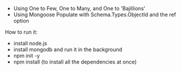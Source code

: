
- Using One to Few, One to Many, and One to 'Bajillions'
- Using Mongoose Populate with Schema.Types.ObjectId and the ref option

How to run it:

- install node.js
- install mongodb and run it in the background
- npm init -y
- npm install (to install all the dependencies at once)
